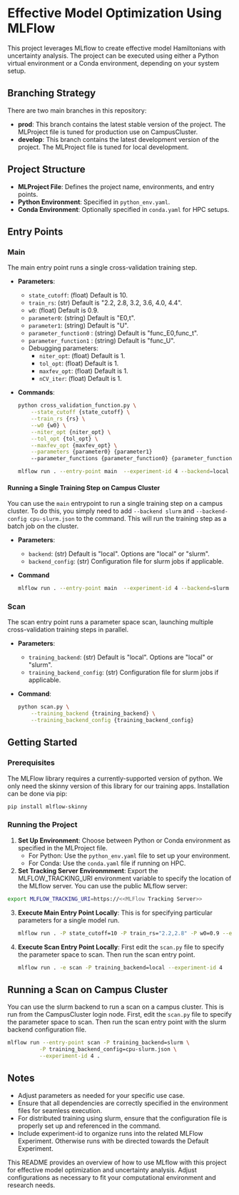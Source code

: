 # Effective Model Optimization Using MLFlow

This project leverages MLflow to create effective model Hamiltonians 
with uncertainty analysis. The project can be executed using either a 
Python virtual environment or a Conda environment, depending on your system setup.

## Branching Strategy
There are two main branches in this repository:
- **prod**: This branch contains the latest stable version of the project. The MLProject file is tuned for production use on CampusCluster.
- **develop**: This branch contains the latest development version of the project. The MLProject file is tuned for local development.

## Project Structure

- **MLProject File**: Defines the project name, environments, and entry points.
- **Python Environment**: Specified in `python_env.yaml`.
- **Conda Environment**: Optionally specified in `conda.yaml` for HPC setups.

## Entry Points

### Main

The main entry point runs a single cross-validation training step.

- **Parameters**:
  - `state_cutoff`: (float) Default is 10.
  - `train_rs`: (str) Default is "2.2, 2.8, 3.2, 3.6, 4.0, 4.4".
  - `w0`: (float) Default is 0.9.
  - `parameter0`: (string) Default is "E0,t".
  - `parameter1`: (string) Default is "U".
  - `parameter_function0` : (string) Default is "func_E0,func_t".
  - `parameter_function1` : (string) Default is "func_U".
  - Debugging parameters:
    - `niter_opt`: (float) Default is 1.
    - `tol_opt`: (float) Default is 1.
    - `maxfev_opt`: (float) Default is 1.
    - `nCV_iter`: (float) Default is 1.

- **Commands**:
  ```bash
  python cross_validation_function.py \
      --state_cutoff {state_cutoff} \
      --train_rs {rs} \
      --w0 {w0} \
      --niter_opt {niter_opt} \
      --tol_opt {tol_opt} \
      --maxfev_opt {maxfev_opt} \
      --parameters {parameter0} {parameter1}
      --parameter_functions {parameter_function0} {parameter_function1}
  ```
  ```bash
  mlflow run . --entry-point main  --experiment-id 4 --backend=local
  ```

#### Running a Single Training Step on Campus Cluster
You can use the `main` entrypoint to run a single training step on a campus cluster. To do this,
you simply need to add `--backend slurm` and `--backend-config cpu-slurm.json` to the command. 
This will run the training step as a batch job on the cluster.

- **Parameters**:
  - `backend`: (str) Default is "local". Options are "local" or "slurm".
  - `backend_config`: (str) Configuration file for slurm jobs if applicable.

- **Command**
  ```bash
  mlflow run . --entry-point main  --experiment-id 4 --backend=slurm --backend-config=cpu-slurm.json
  ```

### Scan

The scan entry point runs a parameter space scan, launching multiple 
cross-validation training steps in parallel.

- **Parameters**:
  - `training_backend`: (str) Default is "local". Options are "local" or "slurm".
  - `training_backend_config`: (str) Configuration file for slurm jobs if applicable.

- **Command**:
  ```bash
  python scan.py \
      --training_backend {training_backend} \
      --training_backend_config {training_backend_config}
  ```

## Getting Started

### Prerequisites

The MLFlow library requires a currently-supported version of python. We only need the
skinny version of this library for our training apps.
Installation can be done via pip:

```bash
pip install mlflow-skinny
```

### Running the Project

1. **Set Up Environment**: Choose between Python or Conda environment as specified in the MLProject file.
   - For Python: Use the `python_env.yaml` file to set up your environment.
   - For Conda: Use the `conda.yaml` file if running on HPC.
2. **Set Tracking Server Environmment**: Export the MLFLOW_TRACKING_URI environment variable to specify the location of the MLflow server. You can use the public MLflow server:
```bash
export MLFLOW_TRACKING_URI=https://<<MLFlow Tracking Server>>
```
3. **Execute Main Entry Point Locally**: This is for specifying particular parameters for a single model run.
   ```bash
   mlflow run . -P state_cutoff=10 -P train_rs="2.2,2.8" -P w0=0.9 --experiment-id 4
   ```
4. **Execute Scan Entry Point Locally**: First edit the `scan.py` file to specify the parameter space to scan. Then run the scan entry point.
   ```bash
   mlflow run . -e scan -P training_backend=local --experiment-id 4
   ```

## Running a Scan on Campus Cluster
You can use the slurm backend to run a scan on a campus cluster. This is run
from the CampusCluster login node. First, edit the `scan.py` file to specify the 
parameter space to scan. Then run the scan entry point with the slurm backend 
configuration file.
```bash
mlflow run --entry-point scan -P training_backend=slurm \
          -P training_backend_config=cpu-slurm.json \
          --experiment-id 4 .
```

## Notes

- Adjust parameters as needed for your specific use case.
- Ensure that all dependencies are correctly specified in the environment files for seamless execution.
- For distributed training using slurm, ensure that the configuration file is properly set up and referenced in the command.
- Include experiment-id to organize runs into the related MLFlow Experiment. Otherwise runs with be directed towards the Default Experiment.

This README provides an overview of how to use MLflow with this project for effective 
model optimization and uncertainty analysis. Adjust configurations as necessary to 
fit your computational environment and research needs.

